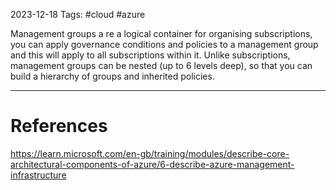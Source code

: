 2023-12-18
Tags: #cloud #azure 

Management groups a re a logical container for organising subscriptions, you can apply governance conditions and policies to a management group and this will apply to all subscriptions within it. Unlike subscriptions, management groups can be nested (up to 6 levels deep), so that you can build a hierarchy of groups and inherited policies.

---
# References

https://learn.microsoft.com/en-gb/training/modules/describe-core-architectural-components-of-azure/6-describe-azure-management-infrastructure